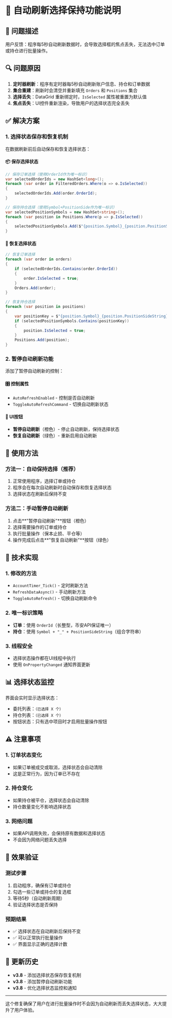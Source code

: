 # 🔄 自动刷新选择保持功能说明

## 🎯 问题描述

用户反馈：程序每5秒自动刷新数据时，会导致选择框的焦点丢失，无法选中订单或持仓进行批量操作。

## 🔍 问题原因

1. **定时器刷新**：程序有定时器每5秒自动刷新账户信息、持仓和订单数据
2. **集合重建**：刷新时会清空并重新填充 `Orders` 和 `Positions` 集合
3. **选择丢失**：DataGrid 重新绑定时，`IsSelected` 属性被重置为默认值
4. **焦点丢失**：UI控件重新渲染，导致用户的选择状态完全丢失

## ✅ 解决方案

### 1. 选择状态保存和恢复机制

在数据刷新前后自动保存和恢复选择状态：

#### 📦 保存选择状态
```csharp
// 保存订单选择（使用OrderId作为唯一标识）
var selectedOrderIds = new HashSet<long>();
foreach (var order in FilteredOrders.Where(o => o.IsSelected))
{
    selectedOrderIds.Add(order.OrderId);
}

// 保存持仓选择（使用Symbol+PositionSide作为唯一标识）
var selectedPositionSymbols = new HashSet<string>();
foreach (var position in Positions.Where(p => p.IsSelected))
{
    selectedPositionSymbols.Add($"{position.Symbol}_{position.PositionSideString}");
}
```

#### 🔄 恢复选择状态
```csharp
// 恢复订单选择
foreach (var order in orders)
{
    if (selectedOrderIds.Contains(order.OrderId))
    {
        order.IsSelected = true;
    }
    Orders.Add(order);
}

// 恢复持仓选择
foreach (var position in positions)
{
    var positionKey = $"{position.Symbol}_{position.PositionSideString}";
    if (selectedPositionSymbols.Contains(positionKey))
    {
        position.IsSelected = true;
    }
    Positions.Add(position);
}
```

### 2. 暂停自动刷新功能

添加了暂停自动刷新的控制：

#### 🎛️ 控制属性
- `AutoRefreshEnabled` - 控制是否自动刷新
- `ToggleAutoRefreshCommand` - 切换自动刷新状态

#### 🔘 UI按钮
- **暂停自动刷新**（橙色）- 停止自动刷新，保持选择状态
- **恢复自动刷新**（绿色）- 重新启用自动刷新

## 🚀 使用方法

### 方法一：自动保持选择（推荐）
1. 正常使用程序，选择订单或持仓
2. 程序会在每次自动刷新时自动保存和恢复选择状态
3. 选择状态在刷新后保持不变

### 方法二：手动暂停自动刷新
1. 点击**"暂停自动刷新"**按钮（橙色）
2. 选择需要操作的订单或持仓
3. 执行批量操作（保本止损、平仓等）
4. 操作完成后点击**"恢复自动刷新"**按钮（绿色）

## 🔧 技术实现

### 1. 修改的方法
- `AccountTimer_Tick()` - 定时刷新方法
- `RefreshDataAsync()` - 手动刷新方法
- `ToggleAutoRefresh()` - 切换自动刷新命令

### 2. 唯一标识策略
- **订单**：使用 `OrderId`（长整型，币安API保证唯一）
- **持仓**：使用 `Symbol + "_" + PositionSideString`（组合字符串）

### 3. 线程安全
- 选择状态操作都在UI线程中执行
- 使用 `OnPropertyChanged` 通知界面更新

## 📊 选择状态监控

界面会实时显示选择状态：
- 委托列表：`（已选择 X 个）`
- 持仓列表：`（已选择 X 个）`
- 按钮状态：只有选中项目时才启用批量操作按钮

## ⚠️ 注意事项

### 1. 订单状态变化
- 如果订单被成交或取消，选择状态会自动清除
- 这是正常行为，因为订单已不存在

### 2. 持仓变化
- 如果持仓被平仓，选择状态会自动清除
- 持仓数量变化不影响选择状态

### 3. 网络问题
- 如果API调用失败，会保持原有数据和选择状态
- 不会因为网络问题丢失选择

## 🎯 效果验证

### 测试步骤
1. 启动程序，确保有订单或持仓
2. 勾选一些订单或持仓的复选框
3. 等待5秒（自动刷新周期）
4. 验证选择状态是否保持

### 预期结果
- ✅ 选择状态在自动刷新后保持不变
- ✅ 可以正常执行批量操作
- ✅ 界面显示正确的选择计数

## 📝 更新历史

- **v3.8** - 添加选择状态保存恢复机制
- **v3.8** - 添加暂停自动刷新功能
- **v3.8** - 优化选择状态监控和通知

---

这个修复确保了用户在进行批量操作时不会因为自动刷新而丢失选择状态，大大提升了用户体验。 